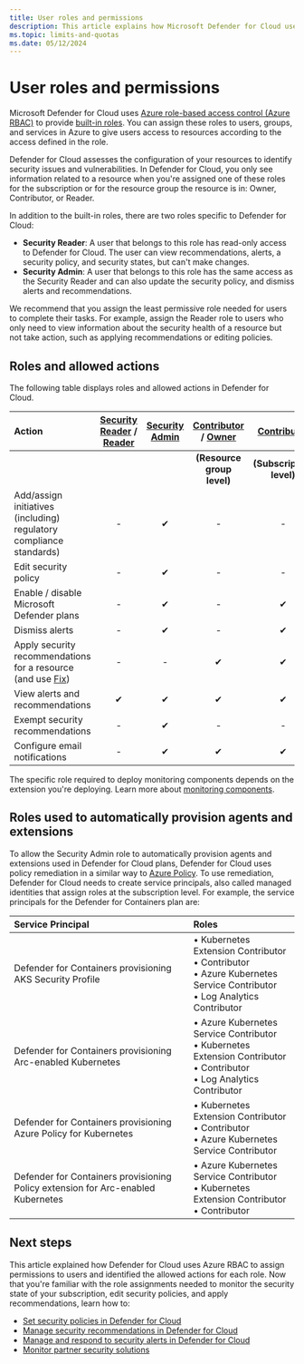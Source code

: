 ```yaml
---
title: User roles and permissions
description: This article explains how Microsoft Defender for Cloud uses role-based access control to assign permissions to users and identify the permitted actions for each role.
ms.topic: limits-and-quotas
ms.date: 05/12/2024
---
```


# User roles and permissions

Microsoft Defender for Cloud uses [Azure role-based access control (Azure RBAC)](../role-based-access-control/role-assignments-portal.yml) to provide [built-in roles](../role-based-access-control/built-in-roles.md). You can assign these roles to users, groups, and services in Azure to give users access to resources according to the access defined in the role.

Defender for Cloud assesses the configuration of your resources to identify security issues and vulnerabilities. In Defender for Cloud, you only see information related to a resource when you're assigned one of these roles for the subscription or for the resource group the resource is in: Owner, Contributor, or Reader.

In addition to the built-in roles, there are two roles specific to Defender for Cloud:

- **Security Reader**: A user that belongs to this role has read-only access to Defender for Cloud. The user can view recommendations, alerts, a security policy, and security states, but can't make changes.
- **Security Admin**: A user that belongs to this role has the same access as the Security Reader and can also update the security policy, and dismiss alerts and recommendations.

We recommend that you assign the least permissive role needed for users to complete their tasks. For example, assign the Reader role to users who only need to view information about the security health of a resource but not take action, such as applying recommendations or editing policies.

## Roles and allowed actions

The following table displays roles and allowed actions in Defender for Cloud.

| **Action**   | [Security Reader](../role-based-access-control/built-in-roles.md#security-reader) /<br> [Reader](../role-based-access-control/built-in-roles.md#reader) | [Security Admin](../role-based-access-control/built-in-roles.md#security-admin) | [Contributor](../role-based-access-control/built-in-roles.md#contributor) / [Owner](../role-based-access-control/built-in-roles.md#owner) | [Contributor](../role-based-access-control/built-in-roles.md#contributor) | [Owner](../role-based-access-control/built-in-roles.md#owner) |
|:-|:-:|:-:|:-:|:-:|:-:|
|  |  |  | **(Resource group level)** | **(Subscription level)** | **(Subscription level)** |
| Add/assign initiatives (including) regulatory compliance standards) | - | ✔ | - | - | ✔ |
| Edit security policy | - | ✔ | - | - | ✔ |
| Enable / disable Microsoft Defender plans | - | ✔ | - | ✔ | ✔ |
| Dismiss alerts | - | ✔ | - | ✔ | ✔ |
| Apply security recommendations for a resource</br> (and use [Fix](implement-security-recommendations.md)) | - | - | ✔ | ✔ | ✔ |
| View alerts and recommendations | ✔ | ✔ | ✔ | ✔ | ✔ |
| Exempt security recommendations | - |✔|-|-| ✔ |
| Configure email notifications | - | ✔ | ✔| ✔ | ✔ |

The specific role required to deploy monitoring components depends on the extension you're deploying. Learn more about [monitoring components](monitoring-components.md).

## Roles used to automatically provision agents and extensions

To allow the Security Admin role to automatically provision agents and extensions used in Defender for Cloud plans, Defender for Cloud uses policy remediation in a similar way to [Azure Policy](../governance/policy/how-to/remediate-resources.md). To use remediation, Defender for Cloud needs to create service principals, also called managed identities that assign roles at the subscription level. For example, the service principals for the Defender for Containers plan are:

| Service Principal | Roles |
|:-|:-|
| Defender for Containers provisioning AKS Security Profile | • Kubernetes Extension Contributor<br>• Contributor<br>• Azure Kubernetes Service Contributor<br>• Log Analytics Contributor |
| Defender for Containers provisioning Arc-enabled Kubernetes | • Azure Kubernetes Service Contributor<br>• Kubernetes Extension Contributor<br>• Contributor<br>• Log Analytics Contributor |
| Defender for Containers provisioning Azure Policy for Kubernetes  | • Kubernetes Extension Contributor<br>• Contributor<br>• Azure Kubernetes Service Contributor |
| Defender for Containers provisioning Policy extension for Arc-enabled Kubernetes | • Azure Kubernetes Service Contributor<br>• Kubernetes Extension Contributor<br>• Contributor |

## Next steps

This article explained how Defender for Cloud uses Azure RBAC to assign permissions to users and identified the allowed actions for each role. Now that you're familiar with the role assignments needed to monitor the security state of your subscription, edit security policies, and apply recommendations, learn how to:

- [Set security policies in Defender for Cloud](tutorial-security-policy.md)
- [Manage security recommendations in Defender for Cloud](review-security-recommendations.md)
- [Manage and respond to security alerts in Defender for Cloud](managing-and-responding-alerts.yml)
- [Monitor partner security solutions](./partner-integration.md)
